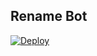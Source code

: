 ## Rename Bot 

[![Deploy](https://www.herokucdn.com/deploy/button.svg)](https://heroku.com/deploy?template=https://github.com/Faisal717/rename-bot)
